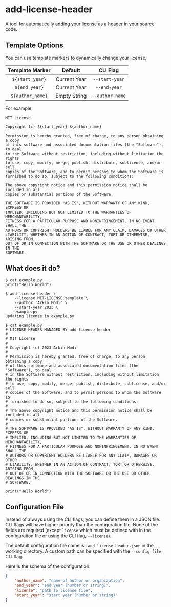 # add-license-header

A tool for automatically adding your license as a header in your source code.

## Template Options

You can use template markers to dynamically change your license.

| Template Marker  |   Default    |    CLI Flag     |
| :--------------: | :----------: | :-------------: |
| `${start_year}`  | Current Year | `--start-year`  |
|  `${end_year}`   | Current Year |  `--end-year`   |
| `${author_name}` | Empty String | `--author-name` |

For example:

```text
MIT License

Copyright (c) ${start_year} ${author_name}

Permission is hereby granted, free of charge, to any person obtaining a copy
of this software and associated documentation files (the "Software"), to deal
in the Software without restriction, including without limitation the rights
to use, copy, modify, merge, publish, distribute, sublicense, and/or sell
copies of the Software, and to permit persons to whom the Software is
furnished to do so, subject to the following conditions:

The above copyright notice and this permission notice shall be included in all
copies or substantial portions of the Software.

THE SOFTWARE IS PROVIDED "AS IS", WITHOUT WARRANTY OF ANY KIND, EXPRESS OR
IMPLIED, INCLUDING BUT NOT LIMITED TO THE WARRANTIES OF MERCHANTABILITY,
FITNESS FOR A PARTICULAR PURPOSE AND NONINFRINGEMENT. IN NO EVENT SHALL THE
AUTHORS OR COPYRIGHT HOLDERS BE LIABLE FOR ANY CLAIM, DAMAGES OR OTHER
LIABILITY, WHETHER IN AN ACTION OF CONTRACT, TORT OR OTHERWISE, ARISING FROM,
OUT OF OR IN CONNECTION WITH THE SOFTWARE OR THE USE OR OTHER DEALINGS IN THE
SOFTWARE.
```

## What does it do?

```shell
$ cat example.py
print("Hello World")

$ add-license-header \
    --license MIT-LICENSE.template \
    --author 'Arkin Modi' \
    --start-year 2023 \
    example.py
updating license in example.py

$ cat example.py
# LICENSE HEADER MANAGED BY add-license-header
#
# MIT License
#
# Copyright (c) 2023 Arkin Modi
#
# Permission is hereby granted, free of charge, to any person obtaining a copy
# of this software and associated documentation files (the "Software"), to deal
# in the Software without restriction, including without limitation the rights
# to use, copy, modify, merge, publish, distribute, sublicense, and/or sell
# copies of the Software, and to permit persons to whom the Software is
# furnished to do so, subject to the following conditions:
#
# The above copyright notice and this permission notice shall be included in all
# copies or substantial portions of the Software.
#
# THE SOFTWARE IS PROVIDED "AS IS", WITHOUT WARRANTY OF ANY KIND, EXPRESS OR
# IMPLIED, INCLUDING BUT NOT LIMITED TO THE WARRANTIES OF MERCHANTABILITY,
# FITNESS FOR A PARTICULAR PURPOSE AND NONINFRINGEMENT. IN NO EVENT SHALL THE
# AUTHORS OR COPYRIGHT HOLDERS BE LIABLE FOR ANY CLAIM, DAMAGES OR OTHER
# LIABILITY, WHETHER IN AN ACTION OF CONTRACT, TORT OR OTHERWISE, ARISING FROM,
# OUT OF OR IN CONNECTION WITH THE SOFTWARE OR THE USE OR OTHER DEALINGS IN THE
# SOFTWARE.

print("Hello World")
```

## Configuration File

Instead of always using the CLI flags, you can define them in a JSON file. CLI
flags will have higher priority than the configuration file. None of the fields
are required (except `license` which must be defined with in the configuration
file or using the CLI flag, `--license`).

The default configuration file name is `.add-license-header.json` in the working
directory. A custom path can be specified with the `--config-file` CLI flag.

Here is the schema of the configuration:

```json
{
    "author_name": "name of author or organization",
    "end_year": "end year (number or string)",
    "license": "path to license file",
    "start_year": "start year (number or string)"
}
```
